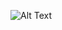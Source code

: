 <!-- ### Hello, friend. 👋
- 🐱‍💻 Software Engineer at JPMorgan Chase & Co. 
- 🎓 CS graduate from Punjab Engineering College, Chandigarh with experience in building ETL pipelines on distributed computing platforms, statistical analysis, machine learning, fullstack web development, generative art and mainframe computing.
- 💻 Former Intern at Airbus and the National University of Singapore.
- 🔭 Currently working on : PyLot, a web based IDE for Python development.
- 🌱 Currently learning : Bioinformatics, Terraform and Ansible
- 💬 Ask me about : Data Science, Fullstack Web Development, Computer Graphics and Generative Art
- 📫 How to reach me: https://www.linkedin.com/in/hamza-ali-rizvi-643251148/ or my email: hamzaryzvy(at)gmail(dot)com
- 🌐 [My website](https://ryzbaka.github.io)
#### Also, here's a cat shooting lasers at pickles floating in outer space: -->
![Alt Text](https://media.giphy.com/media/3oEduQAsYcJKQH2XsI/giphy.gif)

